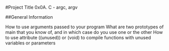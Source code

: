 #Project Title
0x0A. C - argc, argv

##General Information

How to use arguments passed to your program
What are two prototypes of main that you know of, and in which case do you use one or the other
How to use attribute ((unused)) or (void) to compile functions with unused variables or parameters
